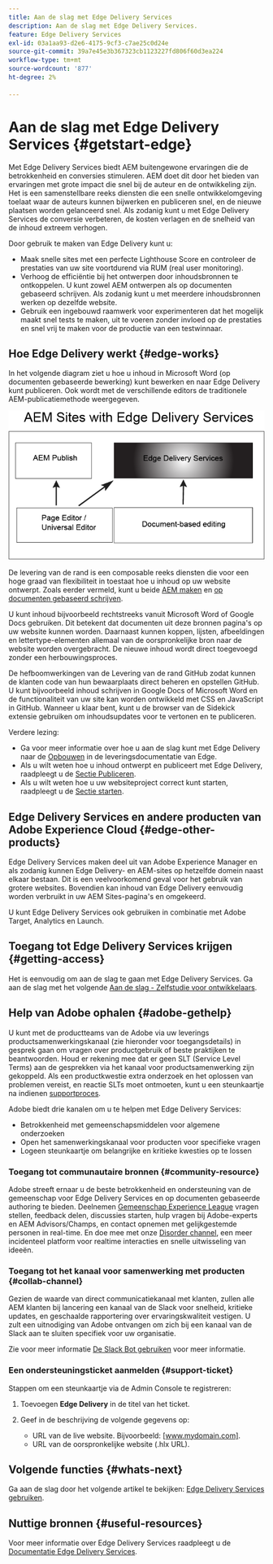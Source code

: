 ```yaml
---
title: Aan de slag met Edge Delivery Services
description: Aan de slag met Edge Delivery Services.
feature: Edge Delivery Services
exl-id: 03a1aa93-d2e6-4175-9cf3-c7ae25c0d24e
source-git-commit: 39a7e45e3b367323cb1123227fd806f60d3ea224
workflow-type: tm+mt
source-wordcount: '877'
ht-degree: 2%

---
```


# Aan de slag met Edge Delivery Services {#getstart-edge}

Met Edge Delivery Services biedt AEM buitengewone ervaringen die de betrokkenheid en conversies stimuleren. AEM doet dit door het bieden van ervaringen met grote impact die snel bij de auteur en de ontwikkeling zijn. Het is een samenstellbare reeks diensten die een snelle ontwikkelomgeving toelaat waar de auteurs kunnen bijwerken en publiceren snel, en de nieuwe plaatsen worden gelanceerd snel. Als zodanig kunt u met Edge Delivery Services de conversie verbeteren, de kosten verlagen en de snelheid van de inhoud extreem verhogen.

Door gebruik te maken van Edge Delivery kunt u:

* Maak snelle sites met een perfecte Lighthouse Score en controleer de prestaties van uw site voortdurend via RUM (real user monitoring).
* Verhoog de efficiëntie bij het ontwerpen door inhoudsbronnen te ontkoppelen. U kunt zowel AEM ontwerpen als op documenten gebaseerd schrijven. Als zodanig kunt u met meerdere inhoudsbronnen werken op dezelfde website.
* Gebruik een ingebouwd raamwerk voor experimenteren dat het mogelijk maakt snel tests te maken, uit te voeren zonder invloed op de prestaties en snel vrij te maken voor de productie van een testwinnaar.

## Hoe Edge Delivery werkt {#edge-works}

In het volgende diagram ziet u hoe u inhoud in Microsoft Word (op documenten gebaseerde bewerking) kunt bewerken en naar Edge Delivery kunt publiceren. Ook wordt met de verschillende editors de traditionele AEM-publicatiemethode weergegeven.

![Edge Delivery Architecture](assets/edgedelivery.png)

De levering van de rand is een composable reeks diensten die voor een hoge graad van flexibiliteit in toestaat hoe u inhoud op uw website ontwerpt. Zoals eerder vermeld, kunt u beide [AEM maken](https://experienceleague.adobe.com/docs/experience-manager-cloud-service/content/sites/authoring/getting-started/concepts.html) en [op documenten gebaseerd schrijven](https://www.hlx.live/docs/authoring).

U kunt inhoud bijvoorbeeld rechtstreeks vanuit Microsoft Word of Google Docs gebruiken. Dit betekent dat documenten uit deze bronnen pagina&#39;s op uw website kunnen worden. Daarnaast kunnen koppen, lijsten, afbeeldingen en lettertype-elementen allemaal van de oorspronkelijke bron naar de website worden overgebracht. De nieuwe inhoud wordt direct toegevoegd zonder een herbouwingsproces.

De hefboomwerkingen van de Levering van de rand GitHub zodat kunnen de klanten code van hun bewaarplaats direct beheren en opstellen GitHub. U kunt bijvoorbeeld inhoud schrijven in Google Docs of Microsoft Word en de functionaliteit van uw site kan worden ontwikkeld met CSS en JavaScript in GitHub. Wanneer u klaar bent, kunt u de browser van de Sidekick extensie gebruiken om inhoudsupdates voor te vertonen en te publiceren.

Verdere lezing:

* Ga voor meer informatie over hoe u aan de slag kunt met Edge Delivery naar de [Opbouwen](https://www.hlx.live/docs/#build) in de leveringsdocumentatie van Edge.
* Als u wilt weten hoe u inhoud ontwerpt en publiceert met Edge Delivery, raadpleegt u de [Sectie Publiceren](https://www.hlx.live/docs/authoring).
* Als u wilt weten hoe u uw websiteproject correct kunt starten, raadpleegt u de [Sectie starten](https://www.hlx.live/docs/#launch).

## Edge Delivery Services en andere producten van Adobe Experience Cloud {#edge-other-products}

Edge Delivery Services maken deel uit van Adobe Experience Manager en als zodanig kunnen Edge Delivery- en AEM-sites op hetzelfde domein naast elkaar bestaan. Dit is een veelvoorkomend geval voor het gebruik van grotere websites. Bovendien kan inhoud van Edge Delivery eenvoudig worden verbruikt in uw AEM Sites-pagina&#39;s en omgekeerd.

U kunt Edge Delivery Services ook gebruiken in combinatie met Adobe Target, Analytics en Launch.

## Toegang tot Edge Delivery Services krijgen {#getting-access}

Het is eenvoudig om aan de slag te gaan met Edge Delivery Services. Ga aan de slag met het volgende [Aan de slag - Zelfstudie voor ontwikkelaars](https://www.hlx.live/developer/tutorial).

## Help van Adobe ophalen {#adobe-gethelp}

U kunt met de productteams van de Adobe via uw leverings productsamenwerkingskanaal (zie hieronder voor toegangsdetails) in gesprek gaan om vragen over productgebruik of beste praktijken te beantwoorden. Houd er rekening mee dat er geen SLT (Service Level Terms) aan de gesprekken via het kanaal voor productsamenwerking zijn gekoppeld. Als een productkwestie extra onderzoek en het oplossen van problemen vereist, en reactie SLTs moet ontmoeten, kunt u een steunkaartje na indienen [supportproces](https://experienceleague.adobe.com/?lang=en&amp;support-tab=home#support).

Adobe biedt drie kanalen om u te helpen met Edge Delivery Services:

* Betrokkenheid met gemeenschapsmiddelen voor algemene onderzoeken
* Open het samenwerkingskanaal voor producten voor specifieke vragen
* Logeen steunkaartje om belangrijke en kritieke kwesties op te lossen

### Toegang tot communautaire bronnen {#community-resource}

Adobe streeft ernaar u de beste betrokkenheid en ondersteuning van de gemeenschap voor Edge Delivery Services en op documenten gebaseerde authoring te bieden. Deelnemen [Gemeenschap Experience League](https://adobe.ly/3Q6kTKl) vragen stellen, feedback delen, discussies starten, hulp vragen bij Adobe-experts en AEM Advisors/Champs, en contact opnemen met gelijkgestemde personen in real-time. En doe mee met onze [Disorder channel](https://discord.gg/aem-live), een meer incidenteel platform voor realtime interacties en snelle uitwisseling van ideeën.

### Toegang tot het kanaal voor samenwerking met producten {#collab-channel}

Gezien de waarde van direct communicatiekanaal met klanten, zullen alle AEM klanten bij lancering een kanaal van de Slack voor snelheid, kritieke updates, en geschaalde rapportering over ervaringskwaliteit vestigen. U zult een uitnodiging van Adobe ontvangen om zich bij een kanaal van de Slack aan te sluiten specifiek voor uw organisatie.

Zie voor meer informatie [De Slack Bot gebruiken](https://www.hlx.live/docs/slack) voor meer informatie.

### Een ondersteuningsticket aanmelden {#support-ticket}

Stappen om een steunkaartje via de Admin Console te registreren:

1. Toevoegen **Edge Delivery** in de titel van het ticket.
2. Geef in de beschrijving de volgende gegevens op:

   * URL van de live website. Bijvoorbeeld: [www.mydomain.com].
   * URL van de oorspronkelijke website (.hlx URL).

## Volgende functies {#whats-next}

Ga aan de slag door het volgende artikel te bekijken: [Edge Delivery Services gebruiken](/help/edge/using.md).

## Nuttige bronnen {#useful-resources}

Voor meer informatie over Edge Delivery Services raadpleegt u de [Documentatie Edge Delivery Services](https://www.hlx.live/docs/).
